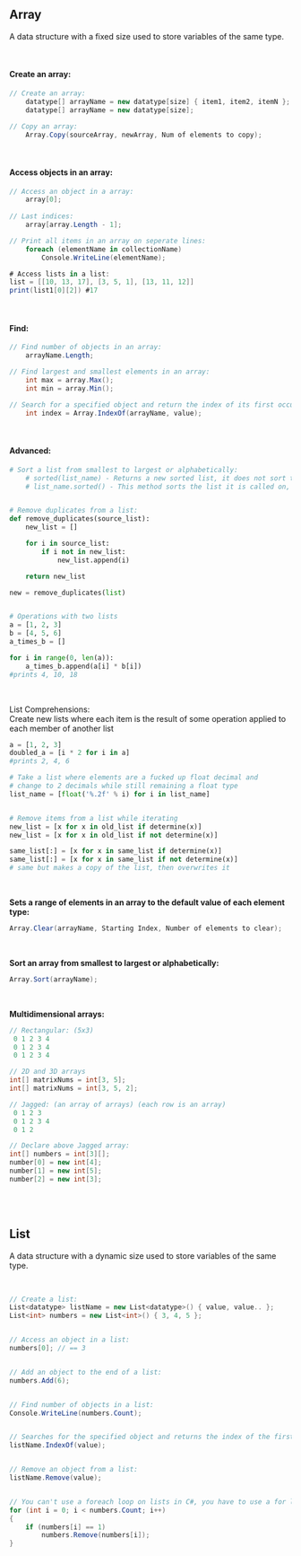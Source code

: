 ## Array
A data structure with a fixed size used to store variables of the same type.

<br>

#### Create an array:
```c#
// Create an array:
    datatype[] arrayName = new datatype[size] { item1, item2, itemN };
    datatype[] arrayName = new datatype[size];

// Copy an array:
    Array.Copy(sourceArray, newArray, Num of elements to copy);
```

<br>


#### Access objects in an array:
```c#
// Access an object in a array:
    array[0];
    
// Last indices:
    array[array.Length - 1];

// Print all items in an array on seperate lines:
    foreach (elementName in collectionName)
        Console.WriteLine(elementName);

# Access lists in a list:
list = [[10, 13, 17], [3, 5, 1], [13, 11, 12]]
print(list1[0][2]) #17
```

<br>

#### Find:
```c#
// Find number of objects in an array:
    arrayName.Length;

// Find largest and smallest elements in an array:
    int max = array.Max();
    int min = array.Min();

// Search for a specified object and return the index of its first occurrence:
    int index = Array.IndexOf(arrayName, value);
```

<br>

#### Advanced:
```python
# Sort a list from smallest to largest or alphabetically:
    # sorted(list_name) - Returns a new sorted list, it does not sort the list it is passed
    # list_name.sorted() - This method sorts the list it is called on, it returns None


# Remove duplicates from a list:
def remove_duplicates(source_list):
    new_list = []

    for i in source_list:
        if i not in new_list:
            new_list.append(i)

    return new_list

new = remove_duplicates(list)


# Operations with two lists
a = [1, 2, 3]
b = [4, 5, 6]
a_times_b = []

for i in range(0, len(a)):
	a_times_b.append(a[i] * b[i])
#prints 4, 10, 18
```

<br>

List Comprehensions:  
Create new lists where each item is the result of some operation applied to each member of another list
```python
a = [1, 2, 3]
doubled_a = [i * 2 for i in a]
#prints 2, 4, 6

# Take a list where elements are a fucked up float decimal and
# change to 2 decimals while still remaining a float type
list_name = [float('%.2f' % i) for i in list_name]


# Remove items from a list while iterating
new_list = [x for x in old_list if determine(x)]
new_list = [x for x in old_list if not determine(x)]

same_list[:] = [x for x in same_list if determine(x)]
same_list[:] = [x for x in same_list if not determine(x)]
# same but makes a copy of the list, then overwrites it
```

<br>

**Sets a range of elements in an array to the default value of each element type:**  
```c#
Array.Clear(arrayName, Starting Index, Number of elements to clear);
```

<br>

**Sort an array from smallest to largest or alphabetically:**  
```c#
Array.Sort(arrayName);
```

<br>

**Multidimensional arrays:**  
```c#
// Rectangular: (5x3)
 0 1 2 3 4
 0 1 2 3 4
 0 1 2 3 4

// 2D and 3D arrays
int[] matrixNums = int[3, 5];
int[] matrixNums = int[3, 5, 2];

// Jagged: (an array of arrays) (each row is an array)
 0 1 2 3
 0 1 2 3 4
 0 1 2

// Declare above Jagged array:
int[] numbers = int[3][];
number[0] = new int[4];
number[1] = new int[5];
number[2] = new int[3];
```

<br>
<br>

## List
A data structure with a dynamic size used to store variables of the same type.

<br>

```c#
// Create a list:
List<datatype> listName = new List<datatype>() { value, value.. };
List<int> numbers = new List<int>() { 3, 4, 5 };


// Access an object in a list:
numbers[0]; // == 3


// Add an object to the end of a list:
numbers.Add(6);


// Find number of objects in a list:
Console.WriteLine(numbers.Count);


// Searches for the specified object and returns the index of the first occurrence within the entire list:
listName.IndexOf(value);


// Remove an object from a list:
listName.Remove(value);


// You can't use a foreach loop on lists in C#, you have to use a for loop.
for (int i = 0; i < numbers.Count; i++)
{
    if (numbers[i] == 1)
        numbers.Remove(numbers[i]);
}
```

<br>
<br>
